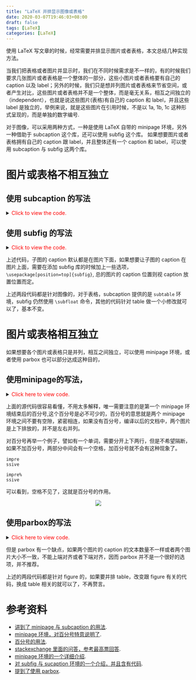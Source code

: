 ```yaml
---
title: "LaTeX 并排显示图像或表格"
date: 2020-03-07T19:46:03+08:00
draft: false
tags: [LaTeX]
categories: [LaTeX]
---
```


使用 LaTeX 写文章的时候，经常需要并排显示图片或者表格，本文总结几种实现方法。

<!--more-->

当我们把表格或者图片并显示时，我们在不同时候需求是不一样的，有的时候我们要求几张图片或者表格是一个整体的一部分，这些小图片或者表格要有自己的 caption 以及 label；另外的时候，我们只是想并列图片或者表格来节省空间，或者产生对比，这些图片或者表格并不是一个整体，而是毫无关系，相互之间独立的（independent），也就是说这些图片(表格)有自己的 caption 和 label，并且这些 label 是独立的，举例来说，就是这些图片在引用时候，不是以 1a, 1b, 1c 这种形式呈现的，而是单独的数字编号.

对于图像，可以采用两种方式，一种是使用 LaTeX 自带的 minipage 环境，另外一种借助于 subcaption 这个库，还可以使用 subfig 这个库。 如果想要图片或者表格拥有自己的 caption 跟 label，并且整体还有一个 caption 和 label，可以使用 subcaption 与 subfig 这两个库。

# 图片或表格不相互独立

## 使用 subcaption 的写法

<details>
<summary><font color="red">Click to view the code.</font></summary>

```latex
\documentclass{article}
\usepackage{graphicx}
\usepackage{subcaption}
\usepackage[capitalize]{cleveref}

\begin{document}

In~\cref{fig:test}, we show two images: \cref{fig:sub1} and \cref{fig:sub2}.

\begin{figure}[h]
    \centering
    \begin{subfigure}[t]{.5\textwidth}
        \centering
        \includegraphics[width=0.9\linewidth]{cat1.jpeg}
        \caption{caption 1}
        \label{fig:sub1}
    \end{subfigure}%
    \begin{subfigure}[t]{.5\textwidth}
        \centering
        \includegraphics[width=0.9\linewidth]{cat2.jpeg}
        \caption{caption 2}
        \label{fig:sub2}
    \end{subfigure}
    \caption{Two cats.}
    \label{fig:test}
\end{figure}

\end{document}
```
</details>

## 使用 subfig 的写法

<details>
<summary><font color="red">Click to view the code.</font></summary>

```latex
\documentclass{article}
\usepackage{graphicx}
\usepackage{subfig}
\usepackage[capitalize]{cleveref}

\begin{document}

In~\cref{fig:test}, we show two images: \cref{fig:sub1} and \cref{fig:sub2}.

\begin{figure}[h]
\centering
\subfloat[caption for figure1a]{
    \includegraphics[width=0.4\linewidth]{cat1.jpeg}
    \label{fig:sub1}
}
\subfloat[caption for figure1b]{
\includegraphics[width=0.4\linewidth]{cat2.jpeg}
\label{fig:sub2}
}
\caption{A figure with two subfigure}
\label{fig:test}
\end{figure}

\end{document}
```
</details>


上述代码，子图的 caption 默认都是在图片下面，如果想要让子图的 caption 在图片上面，需要在添加 subfig 库的时候加上一些选项，`\usepackage[position=top]{subfig}`, 总的图片的 caption 位置则视 caption 放置位置而定。

上述两段代码都是针对图像的，对于表格，subcaption 提供的是 `subtable` 环境，subfig 仍然使用 `\subfloat` 命令，其他的代码针对 table 做一个小修改就可以了，基本不变。

# 图片或表格相互独立

如果想要各个图片或表格只是并列，相互之间独立，可以使用 minipage 环境，或者使用 parbox 也可以部分达成这种目的，

## 使用minipage的写法，

<details>
<summary><font color="red">Click here to view code.</font></summary>

```latex
\documentclass{article}
\usepackage{graphicx}
\usepackage{subfig}
\usepackage[capitalize]{cleveref}

\begin{document}

We show two images \cref{fig:sub1} and \cref{fig:sub2} below.

\begin{figure}[h]
    \centering
    \begin{minipage}[t]{.5\textwidth}
        \centering
        \includegraphics[width=0.9\linewidth]{cat1.jpeg}
        \caption{caption 1}
        \label{fig:sub1}
    \end{minipage}%
    \begin{minipage}[t]{.5\textwidth}
        \centering
        \includegraphics[width=0.9\linewidth]{cat2.jpeg}
        \caption{caption 2}
        \label{fig:sub2}
    \end{minipage}
\end{figure}

\end{document}
```
</details>


上面的源代码很容易看懂，不用太多解释，唯一需要注意的是第一个 minipage 环境结束后的百分号,这个百分号是必不可少的，百分号的意思就是两个 minipage 环境之间不要有空隙，紧密相连，如果没有百分号，编译以后的文档中，两个图片是上下排放的，并不是左右并列。

对百分号再举一个例子，譬如有一个单词，需要分开上下两行，但是不希望隔断，如果不加百分号，两部分中间会有一个空格，加百分号就不会有这种现象了。

```
impre
ssive

impre%
ssive
```

可以看到，空格不见了，这就是百分号的作用。

<p align="center">
<img src="https://blog-resource-1257868508.file.myqcloud.com/20200306212220.jpg">
</p>

## 使用parbox的写法

<details>
<summary><font color="red">Click here to view code.</font></summary>

```latex
\documentclass{article}
\usepackage{graphicx}
\usepackage{subfig}
\usepackage[capitalize]{cleveref}

\begin{document}

We show two images \cref{fig:sub1} and \cref{fig:sub2} below.

\begin{figure}[h]
\parbox{0.5\textwidth}{
    \centering
    \includegraphics[width=0.9\linewidth]{cat1.jpeg}
    \caption{caption 1}
    \label{fig:sub1}
}
\parbox{0.5\textwidth}{
    \centering
    \includegraphics[width=0.9\linewidth]{cat2.jpeg}
    \caption{caption 2}
    \label{fig:sub2}
}
\end{figure}

\end{document}
```
</details>


但是 parbox 有一个缺点，如果两个图片的 caption 的文本数量不一样或者两个图片大小不一致，不能上端对齐或者下端对齐，因而 parbox 并不是一个很好的选项，并不推荐。

上述的两段代码都是针对 figure 的，如果要并排 table，改变跟 figure 有关的代码，换成 table 相关的就可以了，不再赘言。

# 参考资料

+ [讲到了 minipage 与 subcaption 的用法](http://blog.pengyifan.com/the-best-way-to-place-figures-side-by-side-in-latex/).
+ [minipage 环境，对百分号特意说明了](http://www.dickimaw-books.com/latex/novices/html/sidebysidefigs.html).
+ [百分号的用法](http://www.dickimaw-books.com/latex/novices/html/definitions.html#obj:suppresseol).
+ [stackexchange 里面的问答，参考最高票回答](http://tex.stackexchange.com/questions/37581/latex-figures-side-by-side).
+ [minipage 环境的一个详细介绍](http://www.sascha-frank.com/latex-minipage.html).
+ [对 subfig 与 sucaption 环境的一个介绍，并且含有代码](http://texblog.org/2014/01/23/sub-caption-above-subfigures-and-subtables/).
+ [提到了使用 parbox](http://tex.stackexchange.com/questions/2832/how-can-i-have-two-tables-side-by-side).
